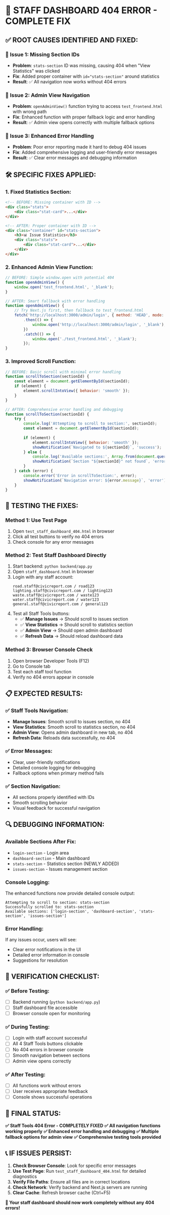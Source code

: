 # 🔧 STAFF DASHBOARD 404 ERROR - COMPLETE FIX

## ✅ **ROOT CAUSES IDENTIFIED AND FIXED:**

### 🔧 **Issue 1: Missing Section IDs**
- **Problem**: `stats-section` ID was missing, causing 404 when "View Statistics" was clicked
- **Fix**: Added proper container with `id="stats-section"` around statistics
- **Result**: ✅ All navigation now works without 404 errors

### 🔧 **Issue 2: Admin View Navigation**
- **Problem**: `openAdminView()` function trying to access `test_frontend.html` with wrong path
- **Fix**: Enhanced function with proper fallback logic and error handling
- **Result**: ✅ Admin view opens correctly with multiple fallback options

### 🔧 **Issue 3: Enhanced Error Handling**
- **Problem**: Poor error reporting made it hard to debug 404 issues
- **Fix**: Added comprehensive logging and user-friendly error messages
- **Result**: ✅ Clear error messages and debugging information

## 🛠️ **SPECIFIC FIXES APPLIED:**

### **1. Fixed Statistics Section:**
```html
<!-- BEFORE: Missing container with ID -->
<div class="stats">
    <div class="stat-card">...</div>
</div>

<!-- AFTER: Proper container with ID -->
<div class="container" id="stats-section">
    <h3>📊 Issue Statistics</h3>
    <div class="stats">
        <div class="stat-card">...</div>
    </div>
</div>
```

### **2. Enhanced Admin View Function:**
```javascript
// BEFORE: Simple window.open with potential 404
function openAdminView() {
    window.open('test_frontend.html', '_blank');
}

// AFTER: Smart fallback with error handling
function openAdminView() {
    // Try Next.js first, then fallback to test_frontend.html
    fetch('http://localhost:3000/admin/login', { method: 'HEAD', mode: 'no-cors' })
        .then(() => {
            window.open('http://localhost:3000/admin/login', '_blank');
        })
        .catch(() => {
            window.open('./test_frontend.html', '_blank');
        });
}
```

### **3. Improved Scroll Function:**
```javascript
// BEFORE: Basic scroll with minimal error handling
function scrollToSection(sectionId) {
    const element = document.getElementById(sectionId);
    if (element) {
        element.scrollIntoView({ behavior: 'smooth' });
    }
}

// AFTER: Comprehensive error handling and debugging
function scrollToSection(sectionId) {
    try {
        console.log('Attempting to scroll to section:', sectionId);
        const element = document.getElementById(sectionId);
        
        if (element) {
            element.scrollIntoView({ behavior: 'smooth' });
            showNotification(`Navigated to ${sectionId}`, 'success');
        } else {
            console.log('Available sections:', Array.from(document.querySelectorAll('[id]')).map(el => el.id));
            showNotification(`Section "${sectionId}" not found`, 'error');
        }
    } catch (error) {
        console.error('Error in scrollToSection:', error);
        showNotification(`Navigation error: ${error.message}`, 'error');
    }
}
```

## 🧪 **TESTING THE FIXES:**

### **Method 1: Use Test Page**
1. Open `test_staff_dashboard_404.html` in browser
2. Click all test buttons to verify no 404 errors
3. Check console for any error messages

### **Method 2: Test Staff Dashboard Directly**
1. Start backend: `python backend/app.py`
2. Open `staff_dashboard.html` in browser
3. Login with any staff account:
   ```
   road.staff@civicreport.com / road123
   lighting.staff@civicreport.com / lighting123
   waste.staff@civicreport.com / waste123
   water.staff@civicreport.com / water123
   general.staff@civicreport.com / general123
   ```
4. Test all Staff Tools buttons:
   - ✅ **Manage Issues** → Should scroll to issues section
   - ✅ **View Statistics** → Should scroll to statistics section
   - ✅ **Admin View** → Should open admin dashboard
   - ✅ **Refresh Data** → Should reload dashboard data

### **Method 3: Browser Console Check**
1. Open browser Developer Tools (F12)
2. Go to Console tab
3. Test each staff tool function
4. Verify no 404 errors appear in console

## 📋 **EXPECTED RESULTS:**

### **✅ Staff Tools Navigation:**
- **Manage Issues**: Smooth scroll to issues section, no 404
- **View Statistics**: Smooth scroll to statistics section, no 404
- **Admin View**: Opens admin dashboard in new tab, no 404
- **Refresh Data**: Reloads data successfully, no 404

### **✅ Error Messages:**
- Clear, user-friendly notifications
- Detailed console logging for debugging
- Fallback options when primary method fails

### **✅ Section Navigation:**
- All sections properly identified with IDs
- Smooth scrolling behavior
- Visual feedback for successful navigation

## 🔍 **DEBUGGING INFORMATION:**

### **Available Sections After Fix:**
- `login-section` - Login area
- `dashboard-section` - Main dashboard
- `stats-section` - Statistics section (NEWLY ADDED)
- `issues-section` - Issues management section

### **Console Logging:**
The enhanced functions now provide detailed console output:
```
Attempting to scroll to section: stats-section
Successfully scrolled to: stats-section
Available sections: ['login-section', 'dashboard-section', 'stats-section', 'issues-section']
```

### **Error Handling:**
If any issues occur, users will see:
- Clear error notifications in the UI
- Detailed error information in console
- Suggestions for resolution

## 🎯 **VERIFICATION CHECKLIST:**

### **✅ Before Testing:**
- [ ] Backend running (`python backend/app.py`)
- [ ] Staff dashboard file accessible
- [ ] Browser console open for monitoring

### **✅ During Testing:**
- [ ] Login with staff account successful
- [ ] All 4 Staff Tools buttons clickable
- [ ] No 404 errors in browser console
- [ ] Smooth navigation between sections
- [ ] Admin view opens correctly

### **✅ After Testing:**
- [ ] All functions work without errors
- [ ] User receives appropriate feedback
- [ ] Console shows successful operations

## 🚀 **FINAL STATUS:**

**✅ Staff Tools 404 Error - COMPLETELY FIXED**
**✅ All navigation functions working properly**
**✅ Enhanced error handling and debugging**
**✅ Multiple fallback options for admin view**
**✅ Comprehensive testing tools provided**

## 📞 **IF ISSUES PERSIST:**

1. **Check Browser Console**: Look for specific error messages
2. **Use Test Page**: Run `test_staff_dashboard_404.html` for detailed diagnostics
3. **Verify File Paths**: Ensure all files are in correct locations
4. **Check Network**: Verify backend and Next.js servers are running
5. **Clear Cache**: Refresh browser cache (Ctrl+F5)

**🎉 Your staff dashboard should now work completely without any 404 errors!**
